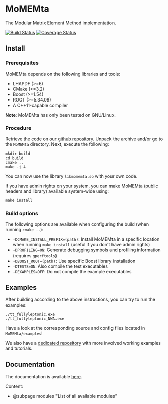 # MoMEMta

The Modular Matrix Element Method implementation.

[![Build Status](https://travis-ci.org/MoMEMta/MoMEMta.svg?branch=prototype)](https://travis-ci.org/MoMEMta/MoMEMta) [![Coverage Status](https://coveralls.io/repos/github/MoMEMta/MoMEMta/badge.svg?branch=prototype)](https://coveralls.io/github/MoMEMta/MoMEMta?branch=prototype)

## Install

### Prerequisites

MoMEMta depends on the following libraries and tools:
   * LHAPDF (>=6)
   * CMake (>=3.2)
   * Boost (>=1.54)
   * ROOT (>=5.34.09)
   * A C++11-capable compiler

**Note**: MoMEMta has only been tested on GNU/Linux.

### Procedure

Retrieve the code on [our github repository](https://github.com/MoMEMta/MoMEMta/releases). Unpack the
archive and/or go to the `MoMEMta` directory. Next, execute the following:
```
mkdir build
cd build
cmake ..
make -j 4
```
You can now use the library `libmomemta.so` with your own code.

If you have admin rights on your system, you can make MoMEMta (public headers and library) available system-wide using:
```
make install
```

### Build options

The following options are available when configuring the build (when running `cmake ..`):
   * `-DCMAKE_INSTALL_PREFIX=(path)`: Install MoMEMta in a specific location when running `make install` (useful if you don't have admin rights)
   * `-DPROFILING=ON`: Generate debugging symbols and profiling information (requires `gperftools`)
   * `-DBOOST_ROOT=(path)`: Use specific Boost library installation
   * `-DTESTS=ON`: Also compile the test executables
   * `-DEXAMPLES=OFF`: Do not compile the example executables

## Examples

After building according to the above instructions, you can try to run the examples:
```
./tt_fullyleptonic.exe
./tt_fullyleptonic_NWA.exe
```
Have a look at the corresponding source and config files located in `MoMEMta/examples`! 

We also have a [dedicated repository](https://github.com/MoMEMta/Tutorials) with more involved working examples and tutorials.

## Documentation

The documentation is available [here](https://momemta.github.io/MoMEMta/).

Content:
- @subpage modules "List of all available modules"

